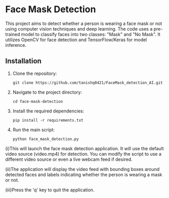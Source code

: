 # Face Mask Detection

This project aims to detect whether a person is wearing a face mask or not using computer vision techniques and deep learning. The code uses a pre-trained model to classify faces into two classes: "Mask" and "No Mask". It utilizes OpenCV for face detection and TensorFlow/Keras for model inference.

## Installation

1. Clone the repository:

   ```shell
   git clone https://github.com/tanishq0421/FaceMask_detection_AI.git

2. Navigate to the project directory:
    ````shell
    cd face-mask-detection
    
3. Install the required dependencies:
    ````shell
    pip install -r requirements.txt

4. Run the main script:
    ````shell
    python face_mask_detection.py

(i)This will launch the face mask detection application. It will use the default video source (video.mp4) for detection. You can modify the script to use a different video source or even a live webcam feed if desired.

(ii)The application will display the video feed with bounding boxes around detected faces and labels indicating whether the person is wearing a mask or not.

(iii)Press the 'q' key to quit the application.

